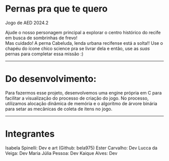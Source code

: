 # Pernas pra que te quero
Jogo de AED 2024.2

Ajude o nosso personagem principal a explorar o centro histórico do recife em busca de sombrinhas de frevo! <br>
Mas cuidado! A perna Cabeluda, lenda urbana recifense está a solta!! Use o chapéu do ícone chico science pra se livrar dela e então,  use as *suas* pernas para completar essa missão :)

------------------------------------------------------------------------------------------------------------------------------------------------------------------------------------------
# Do desenvolvimento:
Para fazermos esse projeto, desenvolvemos uma engine própria em C para facilitar a visualização do processo de criação do jogo.
No processo, utilizamos alocação dinâmica de memória e o algoritmo de árvore binária para setar as mecânicas de coleta de itens no jogo.

------------------------------------------------------------------------------------------------------------------------------------------------------------------------------------------
# Integrantes
Isabela Spinelli: Dev e art (Github: bela975)
Ester Carvalho: Dev
Lucca da Veiga: Dev
Maria Júlia Pessoa: Dev
Kaique Alves: Dev
